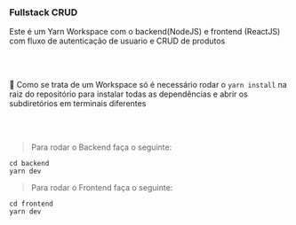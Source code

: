 ### Fullstack CRUD

Este é um Yarn Workspace com o backend(NodeJS) e frontend (ReactJS) com fluxo de autenticação de usuario e CRUD de produtos

<br/>
<br/>

🚧 Como se trata de um Workspace só é necessário rodar o ```yarn install``` na raiz do repositório para instalar todas as dependências e abrir os subdiretórios em terminais diferentes

<br/>
<br/>

> Para rodar o Backend faça o seguinte:

```
cd backend
yarn dev
```

> Para rodar o Frontend faça o seguinte:

```
cd frontend
yarn dev
```